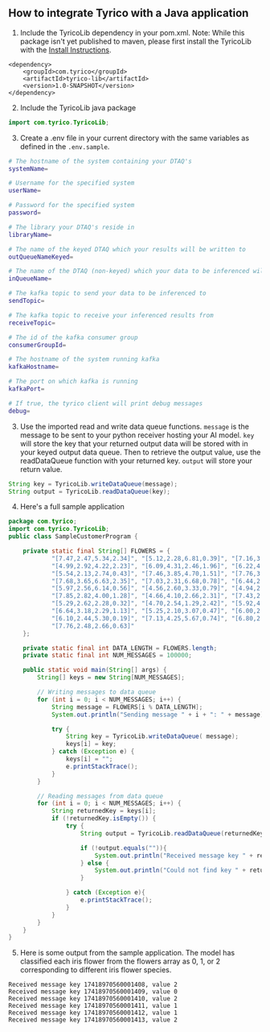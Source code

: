 ## How to integrate Tyrico with a Java application

1. Include the TyricoLib dependency in your pom.xml. Note: While this package isn't yet published to maven, please first install the TyricoLib with the [Install Instructions](./installLib.md).

```
<dependency>
    <groupId>com.tyrico</groupId>
    <artifactId>tyrico-lib</artifactId>
    <version>1.0-SNAPSHOT</version>
</dependency>
```

2. Include the TyricoLib java package

```java
import com.tyrico.TyricoLib;
```

3. Create a .env file in your current directory with the same variables as defined in the `.env.sample`. 

```bash
# The hostname of the system containing your DTAQ's
systemName=

# Username for the specified system
userName=

# Password for the specified system
password=

# The library your DTAQ's reside in
libraryName=

# The name of the keyed DTAQ which your results will be written to
outQueueNameKeyed=

# The name of the DTAQ (non-keyed) which your data to be inferenced will be written to
inQueueName=

# The kafka topic to send your data to be inferenced to
sendTopic=

# The kafka topic to receive your inferenced results from
receiveTopic=

# The id of the kafka consumer group
consumerGroupId= 

# The hostname of the system running kafka
kafkaHostname=

# The port on which kafka is running
kafkaPort=

# If true, the tyrico client will print debug messages
debug=
```

3. Use the imported read and write data queue functions. `message` is the message to be sent to your 
python receiver hosting your AI model. `key` will store the key that your returned output data will be stored with in your keyed output data queue. Then to retrieve the output value, use the readDataQueue function with your returned key. `output` will store your return value.

```java
String key = TyricoLib.writeDataQueue(message);
String output = TyricoLib.readDataQueue(key);
```

4. Here's a full sample application

```java
package com.tyrico;
import com.tyrico.TyricoLib;
public class SampleCustomerProgram {

    private static final String[] FLOWERS = {
            "[7.47,2.47,5.34,2.34]", "[5.12,2.28,6.81,0.39]", "[7.16,3.70,4.58,1.24]",
            "[4.99,2.92,4.22,2.23]", "[6.09,4.31,2.46,1.96]", "[6.22,4.29,6.53,1.46]",
            "[5.54,2.13,2.74,0.43]", "[7.46,3.85,4.70,1.51]", "[7.76,3.43,6.54,0.64]",
            "[7.68,3.65,6.63,2.35]", "[7.03,2.31,6.68,0.78]", "[6.44,2.68,5.40,2.13]",
            "[5.97,2.56,6.14,0.56]", "[4.56,2.60,3.33,0.79]", "[4.94,2.94,6.77,0.68]",
            "[7.85,2.82,4.00,1.28]", "[4.66,4.10,2.66,2.31]", "[7.43,2.85,3.06,0.56]",
            "[5.29,2.62,2.28,0.32]", "[4.70,2.54,1.29,2.42]", "[5.92,4.22,3.32,0.81]",
            "[6.64,3.18,2.29,1.13]", "[5.25,2.10,3.07,0.47]", "[6.00,2.44,1.75,2.43]",
            "[6.10,2.44,5.30,0.19]", "[7.13,4.25,5.67,0.74]", "[6.80,2.37,5.09,0.37]",
            "[7.76,2.48,2.66,0.63]"
    };

    private static final int DATA_LENGTH = FLOWERS.length;
    private static final int NUM_MESSAGES = 100000;

    public static void main(String[] args) {
        String[] keys = new String[NUM_MESSAGES];

        // Writing messages to data queue
        for (int i = 0; i < NUM_MESSAGES; i++) {
            String message = FLOWERS[i % DATA_LENGTH];
            System.out.println("Sending message " + i + ": " + message);

            try {
                String key = TyricoLib.writeDataQueue( message);
                keys[i] = key;
            } catch (Exception e) {
                keys[i] = "";
                e.printStackTrace();
            }
        }

        // Reading messages from data queue
        for (int i = 0; i < NUM_MESSAGES; i++) {
            String returnedKey = keys[i];
            if (!returnedKey.isEmpty()) {
                try {
                    String output = TyricoLib.readDataQueue(returnedKey);

                    if (!output.equals("")){
                        System.out.println("Received message key " + returnedKey + ", value " + output);
                    } else {
                        System.out.println("Could not find key " + returnedKey + " in dataqueue");
                    }

                } catch (Exception e){
                    e.printStackTrace();
                }
            }
        }
    }
}
```

5. Here is some output from the sample application. The model has classified each iris flower from the flowers array as 0, 1, or 2 corresponding to different iris flower species.

```
Received message key 17418970560001408, value 2
Received message key 17418970560001409, value 0
Received message key 17418970560001410, value 2
Received message key 17418970560001411, value 1
Received message key 17418970560001412, value 1
Received message key 17418970560001413, value 2
```